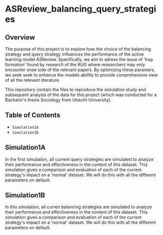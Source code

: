 # ASReview_balancing_query_strategies

## Overview

The purpose of this project is to explore how the choice of the balancing strategy and query strategy influences the performance of the active learning model ASReview. Specifically, we aim to adress the issue of 'trap formation' found by research of the RUG where researchers may only encounter onse side of the relevant papers. By optimizing these paramers, we seek seek to enhance the models abillity to provide comprehensive view of all the relevant literature. 

This repository contain the files to reproduce the simulation study and subsequent analysis of the data for this project (which was conducted for a Bachalor's thesis Sociology from Utrecht University). 

## Table of Contents

- ```Simulation1A```
- ```Simulation1B```

## Simulation1A

In the first simulation, all current query strategies are simulated to analyze their performance and effectiveness in the context of this dataset. This simulation gives a comparison and evaluation of each of the current strategy's impact on a 'normal' dataset. We will do this with all the different parameters on default. 

## Simulation1B

In this simulation, all curren balancing strategies are simulated to analyze their performance and effectiveness in the context of this dataset. This simulation gives a comparison and evaluation of each of the current strategy's impact on a 'normal' dataset. We will do this with all the different parameters on default. 

